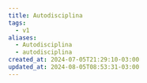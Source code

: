 ```yaml
---
title: Autodisciplina
tags:
  - v1
aliases:
  - Autodisciplina
  - autodisciplina
created_at: 2024-07-05T21:29:10-03:00
updated_at: 2024-08-05T08:53:31-03:00
---
```

